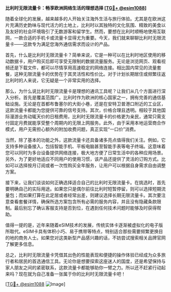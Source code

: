 **比利时无限流量卡：畅享欧洲网络生活的理想选择 [[TG💪+ @esim1088](https://t.me/s/esim1088)]**

随着全球化的发展，越来越多的人开始关注海外生活与旅行体验。尤其是在欧洲这片充满历史韵味与现代活力的土地上，比利时以其独特的文化氛围、精致的美食以及友好的社会环境吸引了无数游客和留学生。然而，要想在比利时顺畅地使用互联网，一款合适的手机卡或流量卡显得尤为重要。今天，我们就来聊聊比利时无限流量卡——这款专为满足您海外通信需求而设计的产品。

首先，什么是比利时无限流量卡？简单来说，它是一种可以在比利时地区使用的移动数据卡，用户购买后即可享受无限制的数据流量服务。无论是浏览网页、观看视频还是下载文件，都可以尽情享用高速稳定的网络连接。相比国内常见的流量套餐，这种无限流量卡的优势在于其灵活性和性价比。对于计划长期居住或频繁往返比利时的人来说，它无疑是一个非常实用的选择。

那么，为什么说比利时无限流量卡是理想的通讯工具呢？让我们从几个方面进行深入分析。首先是覆盖范围广。比利时作为欧洲的核心国家之一，拥有完善的通信基础设施。无论是在首都布鲁塞尔的大街小巷，还是在安特卫普港口附近的工业区，这款流量卡都能为您提供可靠的信号支持。其次，价格合理且透明。相较于其他国际漫游业务动辄天价的日租费用，比利时无限流量卡的价格更为亲民，通常只需支付固定月费就能享受整个周期内的无限上网服务。此外，由于采用本地运营商合作模式，用户无需担心额外的附加收费问题，真正实现“一口价”消费。

当然，除了基本的功能之外，这款流量卡还具备诸多亮点值得我们关注。例如，它支持多种设备接入，包括智能手机、平板电脑甚至智能手表等电子终端。这意味着您可以同时为多台设备提供网络连接，极大地方便了日常生活中的各种应用场景。另外，为了更好地适应不同用户的使用习惯，该产品还提供了灵活的订购方式。比如可以选择按月订阅或者一次性购买全年服务，让用户可以根据自身需求自由调整方案。

接下来，让我们谈谈如何正确选择适合自己的比利时无限流量卡。在挑选时，首先要明确自己的实际用途。如果您只是偶尔前往比利时短暂停留，则可以选择短期流量包；而如果打算在此定居或者经常出差，则建议选择长期无限流量卡。其次要注意查看套餐详情，确保所选方案包含所有必需的服务内容，并且没有隐藏条款限制。最后别忘了确认客服支持是否到位，在遇到任何技术问题时能够及时获得帮助。

值得一提的是，近年来随着eSIM技术的发展，传统实体卡逐渐被虚拟化的电子版所取代。eSIM卡具有体积小巧、易于携带等特点，特别适合那些需要频繁更换目的地的商务人士。如果您对这类新型产品感兴趣的话，不妨尝试搜索相关品牌官网了解更多信息。

总之，比利时无限流量卡凭借其出色的性能表现和便捷的操作体验已经成为众多旅行者和居民的首选通信工具。无论你是想要探索这座迷人的国度，还是希望保持与家人朋友之间的紧密联系，这款流量卡都能够助你一臂之力。所以还不赶紧行动起来吗？现在就为自己准备一张属于你的比利时无限流量卡吧！

[[TG💪+ @esim1088](https://t.me/s/esim1088) ![Image](https://i.postimg.cc/4NQfJmqS/Snipaste-2025-05-13-00-14-12.png)]